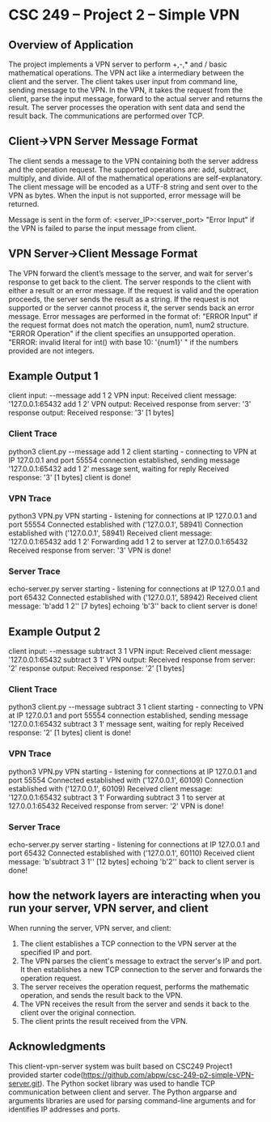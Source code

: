 # CSC 249 – Project 2 – Simple VPN

## Overview of Application
The project implements a VPN server to perform +,-,* and / basic mathematical operations. The VPN act like a intermediary between the client and the server. The client takes user input from command line, sending message to the VPN. In the VPN, it takes the request from the client, parse the input message, forward to the actual server and returns the result. The server processes the operation with sent data and send the result back. The communications are performed over TCP.

## Client->VPN Server Message Format
The client sends a message to the VPN containing both the server address and the operation request. The supported operations are: add, subtract, multiply, and divide. All of the mathematical operations are self-explanatory. The client message will be encoded as a UTF-8 string and sent over to the VPN as bytes. When the input is not supported, error message will be returned.

Message is sent in the form of:
<server_IP>:<server_port> <operation> <operand1> <operand2>
"Error Input" if the VPN is failed to parse the input message from client.

## VPN Server->Client Message Format
The VPN forward the client’s message to the server, and wait for server's response to get back to the client. The server responds to the client with either a result or an error message. If the request is valid and the operation proceeds, the server sends the result as a string. If the request is not supported or the server cannot process it, the server sends back an error message. 
Error messages are performed in the format of:
"ERROR Input" if the request format does not match the operation, num1, num2 structure.
"ERROR Operation" if the client specifies an unsupported operation.
"ERROR: invalid literal for int() with base 10: '{num1}' " if the numbers provided are not integers.

## Example Output 1
client input: 
--message add 1 2
VPN input:
Received client message: '127.0.0.1:65432 add 1 2'
VPN output:
Received response from server: '3'
response output:
Received response: '3' [1 bytes]
### Client Trace
python3 client.py --message add 1 2
client starting - connecting to VPN at IP 127.0.0.1 and port 55554
connection established, sending message '127.0.0.1:65432 add 1 2'
message sent, waiting for reply
Received response: '3' [1 bytes]
client is done!
### VPN Trace
python3 VPN.py
VPN starting - listening for connections at IP 127.0.0.1 and port 55554
Connected established with ('127.0.0.1', 58941)
Connection established with ('127.0.0.1', 58941)
Received client message: '127.0.0.1:65432 add 1 2'
Forwarding add 1 2 to server at 127.0.0.1:65432
Received response from server: '3'
VPN is done!
### Server Trace
echo-server.py
server starting - listening for connections at IP 127.0.0.1 and port 65432
Connected established with ('127.0.0.1', 58942)
Received client message: 'b'add 1 2'' [7 bytes]
echoing 'b'3'' back to client
server is done!

## Example Output 2
client input: 
--message subtract 3 1
VPN input:
Received client message: '127.0.0.1:65432 subtract 3 1'
VPN output:
Received response from server: '2'
response output:
Received response: '2' [1 bytes]

### Client Trace
python3 client.py --message subtract 3 1
client starting - connecting to VPN at IP 127.0.0.1 and port 55554
connection established, sending message '127.0.0.1:65432 subtract 3 1'
message sent, waiting for reply
Received response: '2' [1 bytes]
client is done!
### VPN Trace
python3 VPN.py
VPN starting - listening for connections at IP 127.0.0.1 and port 55554
Connected established with ('127.0.0.1', 60109)
Connection established with ('127.0.0.1', 60109)
Received client message: '127.0.0.1:65432 subtract 3 1'
Forwarding subtract 3 1 to server at 127.0.0.1:65432
Received response from server: '2'
VPN is done!
### Server Trace
echo-server.py
server starting - listening for connections at IP 127.0.0.1 and port 65432
Connected established with ('127.0.0.1', 60110)
Received client message: 'b'subtract 3 1'' [12 bytes]
echoing 'b'2'' back to client
server is done!

## how the network layers are interacting when you run your server, VPN server, and client
When running the server, VPN server, and client:

1. The client establishes a TCP connection to the VPN server at the specified IP and port. 
2. The VPN parses the client's message to extract the server's IP and port. It then establishes a new TCP connection to the server and forwards the operation request.
3. The server receives the operation request, performs the mathematic operation, and sends the result back to the VPN.
4. The VPN receives the result from the server and sends it back to the client over the original connection.
5. The client prints the result received from the VPN.

## Acknowledgments
This client-vpn-server system was built based on CSC249 Project1 provided starter code(https://github.com/abpw/csc-249-p2-simple-VPN-server.git). The Python socket library was used to handle TCP communication between client and server. The Python argparse and arguments libraries are used for parsing command-line arguments and for identifies IP addresses and ports.